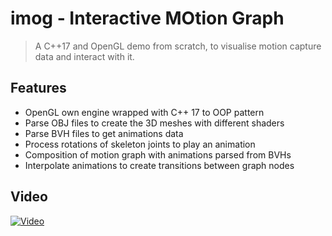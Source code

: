 # imog - Interactive MOtion Graph
> A C++17 and OpenGL demo from scratch, to visualise motion capture data and interact with it.

## Features
- OpenGL own engine wrapped with C++ 17 to OOP pattern
- Parse OBJ files to create the 3D meshes with different shaders
- Parse BVH files to get animations data
- Process rotations of skeleton joints to play an animation
- Composition of motion graph with animations parsed from BVHs
- Interpolate animations to create transitions between graph nodes

## Video
[![Video](http://i3.ytimg.com/vi/oZhsqQzcz48/maxresdefault.jpg)](https://www.youtube.com/watch?v=oZhsqQzcz48)
